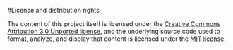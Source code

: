 #License and distribution rights

The content of this project itself is licensed under the [Creative Commons Attribution 3.0 Unported license](https://www.example.com/my%20great%20page), and the underlying source code used to format, analyze, and display that content is licensed under the [MIT license](https://github.com/github/choosealicense.com/blob/gh-pages/LICENSE.md).

